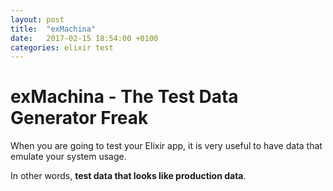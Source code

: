 ```yaml
---
layout: post
title:  "exMachina"
date:   2017-02-15 18:54:00 +0100
categories: elixir test
---
```


# exMachina - The Test Data Generator Freak

When you are going to test your Elixir app, it is very useful to have data that emulate your system usage.

In other words, __test data that looks like production data__.
